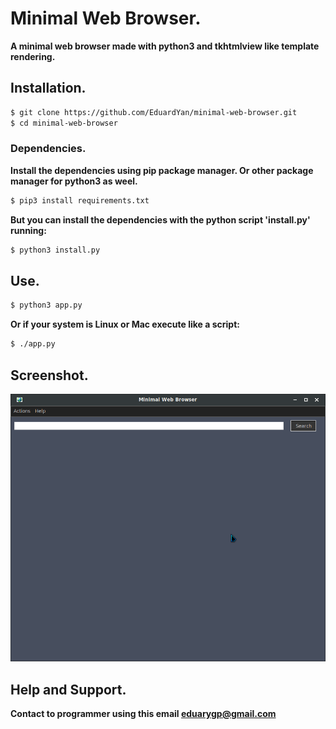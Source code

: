 # Minimal Web Browser.

**A minimal web browser made with python3 and tkhtmlview like template rendering.**

## Installation.

```bash
$ git clone https://github.com/EduardYan/minimal-web-browser.git
$ cd minimal-web-browser
```

### Dependencies.
**Install the dependencies using pip package manager. Or other package manager for python3 as weel.**

```bash
$ pip3 install requirements.txt
```

**But you can install the dependencies with the python script 'install.py' running:**

```bash
$ python3 install.py
```

## Use.

```bash
$ python3 app.py
```

**Or if your system is Linux or Mac execute like a script:**

```bash
$ ./app.py
```

## Screenshot.
![screenshot-image](./doc/screenshot.png)

## Help and Support.

**Contact to programmer using this email eduarygp@gmail.com**
